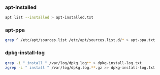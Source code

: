 ### apt-installed
```bash
apt list --installed > apt-installed.txt
```

### apt-ppa
```bash
grep ^ /etc/apt/sources.list /etc/apt/sources.list.d/* > apt-ppa.txt
```

### dpkg-install-log
```bash
grep -i " install " /var/log/dpkg.log** > dpkg-install-log.txt
zgrep -i " install " /var/log/dpkg.log.**.gz >> dpkg-install-log.txt
```